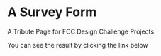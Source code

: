 # A Survey Form

A Tribute Page for FCC Design Challenge Projects

You can see the result by clicking the link below

<a href="https://codepen.io/not-xygen/full/RwLjxEV"></a>
